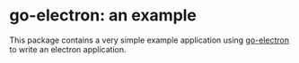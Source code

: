 # go-electron: an example

This package contains a very simple example application using [go-electron](https://github.com/nullstyle/go/tree/master/tools/go-electron) to write an electron application.